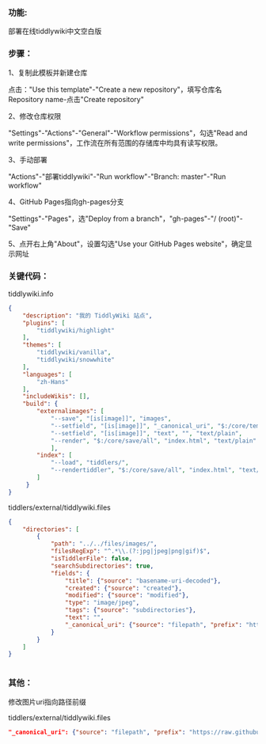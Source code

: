 ### 功能:

部署在线tiddlywiki中文空白版

### 步骤：

1、复制此模板并新建仓库

点击："Use this template"-"Create a new repository"，填写仓库名 Repository name-点击"Create repository"

2、修改仓库权限

"Settings"-"Actions"-"General"-"Workflow permissions"，勾选"Read and write permissions"，工作流在所有范围的存储库中均具有读写权限。

3、手动部署

"Actions"-"部署tiddlywiki"-"Run workflow"-"Branch: master"-"Run workflow"

4、GitHub Pages指向gh-pages分支

"Settings"-"Pages"，选"Deploy from a branch"，"gh-pages"-"/ (root)"-"Save"

5、点开右上角"About"，设置勾选"Use your GitHub Pages website"，确定显示网址

### 关键代码：

tiddlywiki.info

```json
{  
    "description": "我的 TiddlyWiki 站点",  
    "plugins": [  
        "tiddlywiki/highlight"  
    ],  
    "themes": [  
        "tiddlywiki/vanilla",  
        "tiddlywiki/snowwhite"  
    ],  
    "languages": [  
        "zh-Hans"  
    ],  
    "includeWikis": [],  
    "build": {    
        "externalimages": [    
            "--save", "[is[image]]", "images",  
            "--setfield", "[is[image]]", "_canonical_uri", "$:/core/templates/canonical-uri-external-image", "text/plain",  
            "--setfield", "[is[image]]", "text", "", "text/plain",  
            "--render", "$:/core/save/all", "index.html", "text/plain"  
            ],
        "index": [
            "--load", "tiddlers/",  
            "--rendertiddler", "$:/core/save/all", "index.html", "text/plain"
        ]
     }
}
```

tiddlers/external/tiddlywiki.files

```json
{  
    "directories": [  
        {  
            "path": "../../files/images/",  
            "filesRegExp": "^.*\\.(?:jpg|jpeg|png|gif)$",  
            "isTiddlerFile": false,  
            "searchSubdirectories": true,  
            "fields": {  
                "title": {"source": "basename-uri-decoded"},  
                "created": {"source": "created"},  
                "modified": {"source": "modified"},  
                "type": "image/jpeg",  
                "tags": {"source": "subdirectories"},  
                "text": "",  
                "_canonical_uri": {"source": "filepath", "prefix": "https://raw.githubusercontent.com/dyp1121054136/tw-online-template/refs/heads/master/files/images/"}  
            }  
        }  
    ]  
}
```

```
```

### 其他：

修改图片uri指向路径前缀

tiddlers/external/tiddlywiki.files

```json
"_canonical_uri": {"source": "filepath", "prefix": "https://raw.githubusercontent.com/dyp1121054136/tw-online-template/refs/heads/master/files/images/"}
```
